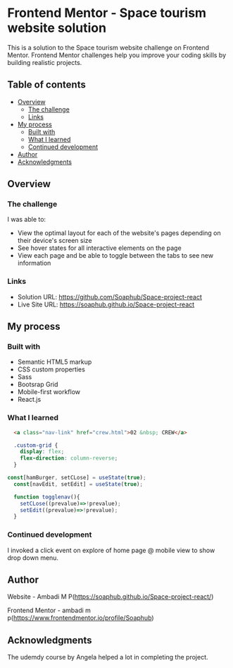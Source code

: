 # Frontend Mentor - Space tourism website solution

This is a solution to the Space tourism website challenge on Frontend Mentor. Frontend Mentor challenges help you improve your coding skills by building realistic projects.

## Table of contents

- [Overview](#overview)
  - [The challenge](#the-challenge)
  - [Links](#links)
- [My process](#my-process)
  - [Built with](#built-with)
  - [What I learned](#what-i-learned)
  - [Continued development](#continued-development)
- [Author](#author)
- [Acknowledgments](#acknowledgments)
 
## Overview

### The challenge

I was able to:

- View the optimal layout for each of the website's pages depending on their device's screen size
- See hover states for all interactive elements on the page
- View each page and be able to toggle between the tabs to see new information
 
### Links

- Solution URL: https://github.com/Soaphub/Space-project-react
- Live Site URL: https://soaphub.github.io/Space-project-react

## My process

### Built with

- Semantic HTML5 markup
- CSS custom properties
- Sass
- Bootsrap Grid
- Mobile-first workflow 
- React.js
 
### What I learned

```html
  <a class="nav-link" href="crew.html">02 &nbsp; CREW</a>
```

```css
  .custom-grid {
    display: flex;
    flex-direction: column-reverse;
  }
```

```.js
const[hamBurger, setCLose] = useState(true);
  const[navEdit, setEdit] = useState(true);

  function togglenav(){
    setCLose((prevalue)=>!prevalue);
    setEdit((prevalue)=>!prevalue);
  }
```

### Continued development

I invoked a click event on explore of home page @ mobile view to show drop down menu.

## Author

Website - Ambadi M P(https://soaphub.github.io/Space-project-react/)

Frontend Mentor - ambadi m p(https://www.frontendmentor.io/profile/Soaphub)

## Acknowledgments

The udemdy course by Angela helped a lot in completing the project.
